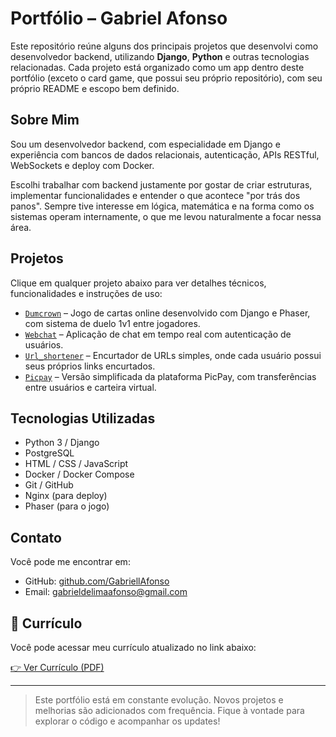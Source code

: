 # Portfólio – Gabriel Afonso

Este repositório reúne alguns dos principais projetos que desenvolvi como desenvolvedor backend, utilizando **Django**, **Python** e outras tecnologias relacionadas. Cada projeto está organizado como um app dentro deste portfólio (exceto o card game, que possui seu próprio repositório), com seu próprio README e escopo bem definido.

## Sobre Mim

Sou um desenvolvedor backend, com especialidade em Django e experiência com bancos de dados relacionais, autenticação, APIs RESTful, WebSockets e deploy com Docker.

Escolhi trabalhar com backend justamente por gostar de criar estruturas, implementar funcionalidades e entender o que acontece "por trás dos panos". Sempre tive interesse em lógica, matemática e na forma como os sistemas operam internamente, o que me levou naturalmente a focar nessa área.
## Projetos

Clique em qualquer projeto abaixo para ver detalhes técnicos, funcionalidades e instruções de uso:

- [`Dumcrown`](https://github.com/GabriellAfonso/dumcrown) – Jogo de cartas online desenvolvido com Django e Phaser, com sistema de duelo 1v1 entre jogadores.
- [`Webchat`](https://github.com/GabriellAfonso/portifolio/blob/main/portifolio/apps/webchat/README_webchat.md) – Aplicação de chat em tempo real com autenticação de usuários.
- [`Url_shortener`](https://github.com/GabriellAfonso/portifolio/blob/main/portifolio/apps/url_shortener/README_url_shortener.md) – Encurtador de URLs simples, onde cada usuário possui seus próprios links encurtados.
- [`Picpay`](https://github.com/GabriellAfonso/portifolio/blob/main/portifolio/apps/picpay/README_picpay.md) – Versão simplificada da plataforma PicPay, com transferências entre usuários e carteira virtual.


## Tecnologias Utilizadas

- Python 3 / Django
- PostgreSQL
- HTML / CSS / JavaScript
- Docker / Docker Compose
- Git / GitHub
- Nginx (para deploy)
- Phaser (para o jogo)


## Contato

Você pode me encontrar em:
- GitHub: [github.com/GabriellAfonso](https://github.com/GabriellAfonso)
- Email: gabrieldelimaafonso@gmail.com
  


## 📄 Currículo

Você pode acessar meu currículo atualizado no link abaixo:

[👉 Ver Currículo (PDF)](https://exemplo.com/seu-curriculo.pdf)

---
> Este portfólio está em constante evolução. Novos projetos e melhorias são adicionados com frequência. Fique à vontade para explorar o código e acompanhar os updates!
